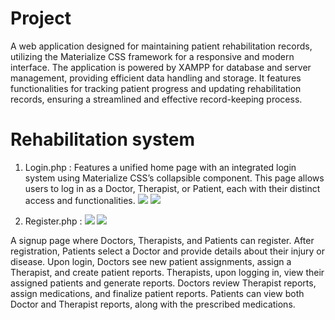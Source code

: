 # Project
A web application designed for maintaining patient rehabilitation records, utilizing the Materialize CSS framework for a responsive and modern interface. The application is powered by XAMPP for database and server management, providing efficient data handling and storage. It features functionalities for tracking patient progress and updating rehabilitation records, ensuring a streamlined and effective record-keeping process.

# Rehabilitation system
1. Login.php : 
Features a unified home page with an integrated login system using Materialize CSS’s collapsible component. This page allows users to log in as a Doctor, Therapist, or Patient, each with their distinct access and functionalities.
![](screen%20shots/home%20page.png)
![](screen%20shots/login.png)


2. Register.php :
![](screen%20shots/register.png)
![](screen%20shots/register(1).png)

A signup page where Doctors, Therapists, and Patients can register. After registration, Patients select a Doctor and provide details about their injury or disease. Upon login, Doctors see new patient assignments, assign a Therapist, and create patient reports. Therapists, upon logging in, view their assigned patients and generate reports. Doctors review Therapist reports, assign medications, and finalize patient reports. Patients can view both Doctor and Therapist reports, along with the prescribed medications.


